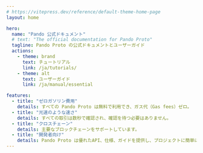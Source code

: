 ```yaml
---
# https://vitepress.dev/reference/default-theme-home-page
layout: home

hero:
  name: "Pando 公式ドキュメント"
  # text: "The official documentation for Pando Proto"
  tagline: Pando Proto の公式ドキュメントとユーザーガイド
  actions:
    - theme: brand
      text: チュートリアル
      link: /ja/tutorials/
    - theme: alt
      text: ユーザーガイド
      link: /ja/manual/essential

features:
  - title: "ゼロガソリン費用"
    details: すべての Pando Proto は無料で利用でき、ガス代（Gas fees）ゼロ。
  - title: "光速のような速さ"
    details: すべての取引は数秒で確認され、確認を待つ必要はありません。
  - title: "クロスチェーン"
    details: 主要なブロックチェーンをサポートしています。
  - title: "開発者向け"
    details: Pando Proto は優れたAPI、仕様、ガイドを提供し、プロジェクトに簡単に統合することができます。
---
```

